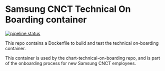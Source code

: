 # Samsung CNCT Technical On Boarding container
[![pipeline status](https://git.cnct.io/common-tools/samsung-cnct_container-technical-on-boarding/badges/master/pipeline.svg)](https://git.cnct.io/common-tools/samsung-cnct_container-technical-on-boarding/commits/master)

This repo contains a Dockerfile to build and test the technical on-boarding container.

This container is used by the chart-technical-on-boarding repo, and is part of the onboarding process for new Samsung CNCT employees.
